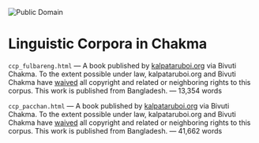 ![Public Domain](https://licensebuttons.net/p/zero/1.0/88x31.png)

# Linguistic Corpora in Chakma

`ccp_fulbareng.html` — A book published by
[kalpataruboi.org](https://kalpataruboi.org/) via Bivuti Chakma. To
the extent possible under law, kalpataruboi.org and Bivuti Chakma have
[waived](https://creativecommons.org/publicdomain/zero/1.0/) all
copyright and related or neighboring rights to this corpus. This work
is published from Bangladesh. — 13,354 words

`ccp_pacchan.html` — A book published by
[kalpataruboi.org](https://kalpataruboi.org/) via Bivuti Chakma. To
the extent possible under law, kalpataruboi.org and Bivuti Chakma have
[waived](https://creativecommons.org/publicdomain/zero/1.0/) all
copyright and related or neighboring rights to this corpus. This work
is published from Bangladesh. — 41,662 words
